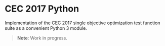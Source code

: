 # CEC 2017 Python

Implementation of the CEC 2017 single objective optimization test function suite as a convenient Python 3 module.

> **Note**: Work in progress.
